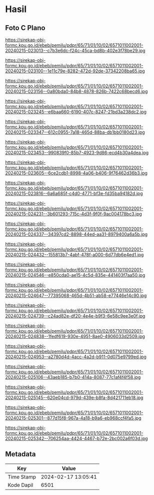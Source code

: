 # Hasil

## Foto C Plano

https://sirekap-obj-formc.kpu.go.id/ebeb/pemilu/pdpr/65/71/01/10/02/6571011002001-20240215-023013--c7b3e6dc-f24c-45ca-bd8b-402e3f78be29.jpg

https://sirekap-obj-formc.kpu.go.id/ebeb/pemilu/pdpr/65/71/01/10/02/6571011002001-20240215-023100--1e11c79e-8282-472d-92de-37342208ba65.jpg

https://sirekap-obj-formc.kpu.go.id/ebeb/pemilu/pdpr/65/71/01/10/02/6571011002001-20240215-023156--0a80bda0-84b8-4878-826b-7422c68becd6.jpg

https://sirekap-obj-formc.kpu.go.id/ebeb/pemilu/pdpr/65/71/01/10/02/6571011002001-20240215-023245--e6baa660-6190-407c-8247-21bd3a238dc2.jpg

https://sirekap-obj-formc.kpu.go.id/ebeb/pemilu/pdpr/65/71/01/10/02/6571011002001-20240215-023347--612c0955-7a18-465d-88ba-db1bb0180d23.jpg

https://sirekap-obj-formc.kpu.go.id/ebeb/pemilu/pdpr/65/71/01/10/02/6571011002001-20240215-023453--990839f0-85b7-4923-9d86-ecd4b30a4dea.jpg

https://sirekap-obj-formc.kpu.go.id/ebeb/pemilu/pdpr/65/71/01/10/02/6571011002001-20240215-023605--6ce2cdb1-8998-4a06-b406-9f76462d36b3.jpg

https://sirekap-obj-formc.kpu.go.id/ebeb/pemilu/pdpr/65/71/01/10/02/6571011002001-20240215-023816--6a6a685f-c4d0-4771-bf3e-fd35ba94182d.jpg

https://sirekap-obj-formc.kpu.go.id/ebeb/pemilu/pdpr/65/71/01/10/02/6571011002001-20240215-024231--3b601293-715c-4d3f-9f0f-9ac004178bc3.jpg

https://sirekap-obj-formc.kpu.go.id/ebeb/pemilu/pdpr/65/71/01/10/02/6571011002001-20240215-024337--34397cd2-8898-44ed-aa31-8979400a6a5b.jpg

https://sirekap-obj-formc.kpu.go.id/ebeb/pemilu/pdpr/65/71/01/10/02/6571011002001-20240215-024432--155813b7-4abf-478f-a000-6d77db6e4ed1.jpg

https://sirekap-obj-formc.kpu.go.id/ebeb/pemilu/pdpr/65/71/01/10/02/6571011002001-20240215-024546--e850cda0-ae15-4c5d-835e-441403f7aa50.jpg

https://sirekap-obj-formc.kpu.go.id/ebeb/pemilu/pdpr/65/71/01/10/02/6571011002001-20240215-024647--77395068-465d-4b51-ab58-e77446e14c90.jpg

https://sirekap-obj-formc.kpu.go.id/ebeb/pemilu/pdpr/65/71/01/10/02/6571011002001-20240215-024739--c24ad82e-df20-4e4e-b9f3-6e58c9ee3e0f.jpg

https://sirekap-obj-formc.kpu.go.id/ebeb/pemilu/pdpr/65/71/01/10/02/6571011002001-20240215-024838--1fedf619-930e-4951-8ae0-4906033d2509.jpg

https://sirekap-obj-formc.kpu.go.id/ebeb/pemilu/pdpr/65/71/01/10/02/6571011002001-20240215-024953--a2780d4d-4acc-4a2d-b911-0d075e9799ed.jpg

https://sirekap-obj-formc.kpu.go.id/ebeb/pemilu/pdpr/65/71/01/10/02/6571011002001-20240215-025106--43aeb185-b7b0-414a-8087-77c1af4f4f58.jpg

https://sirekap-obj-formc.kpu.go.id/ebeb/pemilu/pdpr/65/71/01/10/02/6571011002001-20240215-025145--620e04cd-979d-439e-b8fa-8d421711eb18.jpg

https://sirekap-obj-formc.kpu.go.id/ebeb/pemilu/pdpr/65/71/01/10/02/6571011002001-20240215-025301--877d15f8-967a-4a18-b9a6-eb968ccf4fa5.jpg

https://sirekap-obj-formc.kpu.go.id/ebeb/pemilu/pdpr/65/71/01/10/02/6571011002001-20240215-025342--706254aa-4424-4467-b72e-2bc002a6f03d.jpg


## Metadata

| Key        | Value               |
| ---------- | ------------------- |
| Time Stamp | 2024-02-17 13:05:41 |
| Kode Dapil | 6501                |



